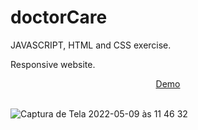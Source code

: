 # doctorCare

JAVASCRIPT, HTML and CSS exercise.

Responsive website.

<div align="center">
  <a href="https://doctorcare-adrianalatorre.netlify.app/" target="_blank">Demo</a>
  </div>
  <br/>
  
  
![Captura de Tela 2022-05-09 às 11 46 32](https://user-images.githubusercontent.com/101880897/167435763-21463d37-b07d-48e5-8e55-e644a77a697a.png)
